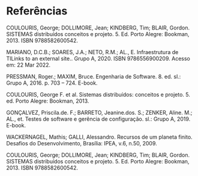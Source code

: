 # Referências

COULOURIS, George; DOLLIMORE, Jean; KINDBERG, Tim; BLAIR, Gordon. SISTEMAS distribuídos conceitos e projeto. 5. Ed. Porto Alegre: Bookman, 2013. ISBN 9788582600542.

MARIANO, D.C.B.; SOARES, J.A.; NETO, R.M.; AL., E. Infraestrutura de TILinks to an external site.. Grupo A, 2020. ISBN 9786556900209. Acesso em: 22 Mar 2022.

PRESSMAN, Roger.; MAXIM, Bruce. Engenharia de Software. 8. ed. sl.: Grupo A, 2016. p. 703 – 724. E-book.

COULOURIS, George F. et al. Sistemas distribuídos: conceitos e projeto. 5. ed. Porto Alegre: Bookman, 2013.

GONÇALVEZ, Priscila.de. F.; BARRETO, Jeanine.dos. S.; ZENKER, Aline. M.; AL., et. Testes de software e gerência de configuração. sl.: Grupo A, 2019. E-book.

WACKERNAGEL, Mathis; GALLI, Alessandro. Recursos de um planeta finito. Desafios do Desenvolvimento, Brasília: IPEA, v.6, n.50, 2009.

COULOURIS, George; DOLLIMORE, Jean; KINDBERG, Tim; BLAIR, Gordon. SISTEMAS distribuídos conceitos e projeto. 5. Ed. Porto Alegre: Bookman, 2013. ISBN 9788582600542.
